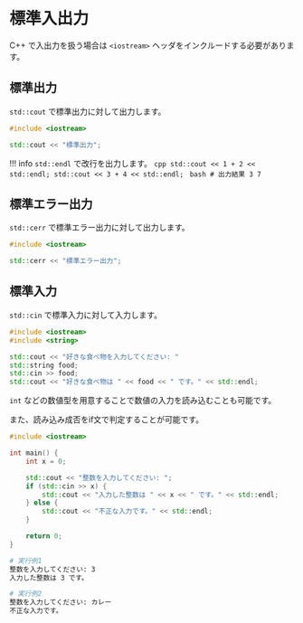 # 標準入出力

C++ で入出力を扱う場合は `<iostream>` ヘッダをインクルードする必要があります。


## 標準出力
`std::cout` で標準出力に対して出力します。

```cpp
#include <iostream>

std::cout << "標準出力";
```

!!! info
    `std::endl` で改行を出力します。
    ```cpp
    std::cout << 1 + 2 << std::endl;
    std::cout << 3 + 4 << std::endl;
    ```
    ```bash
    # 出力結果
    3
    7
    ```

## 標準エラー出力
`std::cerr` で標準エラー出力に対して出力します。

```cpp
#include <iostream>

std::cerr << "標準エラー出力";
```

## 標準入力
`std::cin` で標準入力に対して入力します。

```cpp
#include <iostream>
#include <string>

std::cout << "好きな食べ物を入力してください: "
std::string food;
std::cin >> food;
std::cout << "好きな食べ物は " << food << " です。" << std::endl;
```

`int` などの数値型を用意することで数値の入力を読み込むことも可能です。

また、読み込み成否をif文で判定することが可能です。

```cpp
#include <iostream>

int main() {
    int x = 0;

    std::cout << "整数を入力してください: ";
    if (std::cin >> x) {
        std::cout << "入力した整数は " << x << " です。" << std::endl;
    } else {
        std::cout << "不正な入力です。" << std::endl;
    }

    return 0;
}
```

```bash
# 実行例1
整数を入力してください: 3
入力した整数は 3 です。

# 実行例2
整数を入力してください: カレー
不正な入力です。
```